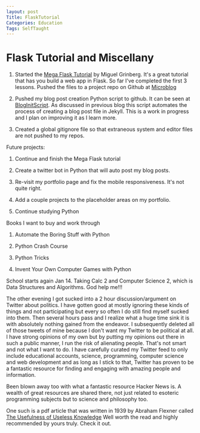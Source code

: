 ```yaml
---
layout: post
Title: FlaskTutorial
Categories: Education
Tags: SelfTaught
---
```


# Flask Tutorial and Miscellany

1. Started the [Mega Flask Tutorial](https://blog.miguelgrinberg.com/post/the-flask-mega-tutorial-part-i-hello-world) by Miguel Grinberg. It's a great tutorial that has you build a web app in Flask. So far I've completed the first 3 lessons. Pushed the files to a project repo on Github at [Microblog](https://github.com/bflatt72/projects/tree/master/microblog)

2. Pushed my blog post creation Python script to github. It can be seen at [BlogInitScript](https://github.com/bflatt72/BlogInitScript). As discussed in previous blog this script automates the process of creating a blog post file in Jekyll. This is a work in progress and I plan on improving it as I learn more. 

3. Created a global gitignore file so that extraneous system and editor files are not pushed to my repos. 

Future projects:

1. Continue and finish the Mega Flask tutorial

2. Create a twitter bot in Python that will auto post my blog posts. 

3. Re-visit my portfolio page and fix the mobile responsiveness. It's not quite right. 

4. Add a couple projects to the placeholder areas on my portfolio. 

5. Continue studying Python

Books I want to buy and work through

1. Automate the Boring Stuff with Python

2. Python Crash Course

3. Python Tricks

4. Invent Your Own Computer Games with Python

School starts again Jan 14. Taking Calc 2 and Computer Science 2, which is Data Structures and Algorithms. God help me!!!

The other evening I got sucked into a 2 hour discussion/argument on Twitter about politics. I have gotten good at mostly ignoring these kinds of things and not participating but every so often I do still find myself sucked into them. Then several hours pass and I realize what a huge time sink it is with absolutely nothing gained from the endeavor. I subsequently deleted all of those tweets of mine because I don't want my Twitter to be political at all. I have strong opinions of my own but by putting my opinions out there in such a public manner, I run the risk of alienating people. That's not smart and not what I want to do. I have carefully curated my Twitter feed to only include educational accounts, science, programming, computer science and web development and as long as I stick to that, Twitter has proven to be a fantastic resource for finding and engaging with amazing people and information. 

Been blown away too with what a fantastic resource Hacker News is. A wealth of great resources are shared there, not just related to esoteric programming subjects but to science and philosophy too. 

One such is a pdf article that was written in 1939 by Abraham Flexner called [The Usefulness of Useless Knowledge](https://library.ias.edu/files/UsefulnessHarpers.pdf) Well worth the read and highly recommended by yours truly. Check it out. 


